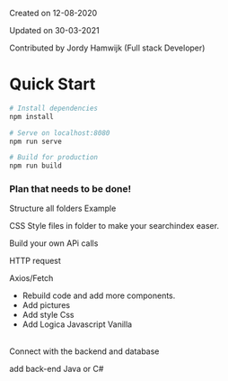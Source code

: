 Created on 12-08-2020

Updated on 30-03-2021

Contributed by Jordy Hamwijk (Full stack Developer)
# Quick Start

```bash
# Install dependencies
npm install

# Serve on localhost:8080
npm run serve

# Build for production
npm run build
```



### Plan that needs to be done!

Structure all folders
Example

CSS Style files in folder to make your searchindex easer.

Build your own APi calls

HTTP request

Axios/Fetch
- Rebuild code and add more components.
- Add pictures
- Add style Css
- Add Logica Javascript Vanilla

<br/>
Connect with the backend and database

add back-end  Java or C#
